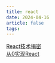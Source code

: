 ```yaml
---
title: react
date: 2024-04-16
article: false
tags: 
---
```

[React技术揭密](React技术揭密)  
[从0实现React](从0实现React)